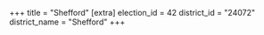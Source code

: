 +++
title = "Shefford"
[extra]
election_id = 42
district_id = "24072"
district_name = "Shefford"
+++
